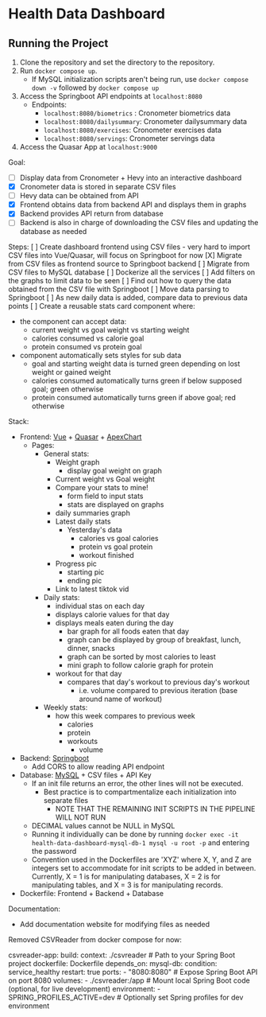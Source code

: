 # Health Data Dashboard
## Running the Project
1. Clone the repository and set the directory to the repository.
2. Run `docker compose up`.
    - If MySQL initialization scripts aren't being run, use `docker compose down -v` followed by `docker compose up`
3. Access the Springboot API endpoints at `localhost:8080`
    - Endpoints:
        - `localhost:8080/biometrics` : Cronometer biometrics data
        - `localhost:8080/dailysummary`: Cronometer dailysummary data
        - `localhost:8080/exercises`: Cronometer exercises data
        - `localhost:8080/servings`: Cronometer servings data
4. Access the Quasar App at `localhost:9000`


Goal:
- [ ] Display data from Cronometer + Hevy into an interactive dashboard
- [X] Cronometer data is stored in separate CSV files
- [ ] Hevy data can be obtained from API
- [X] Frontend obtains data from backend API and displays them in graphs
- [X] Backend provides API return from database
- [ ] Backend is also in charge of downloading the CSV files and updating the database as needed

Steps:
[ ] Create dashboard frontend using CSV files
    - very hard to import CSV files into Vue/Quasar, will focus on Springboot for now
[X] Migrate from CSV files as frontend source to Springboot backend
[ ] Migrate from CSV files to MySQL database
[ ] Dockerize all the services
[ ] Add filters on the graphs to limit data to be seen
[ ] Find out how to query the data obtained from the CSV file with Springboot
[ ] Move data parsing to Springboot
[ ] As new daily data is added, compare data to previous data points
[ ] Create a reusable stats card component where:
  - the component can accept data:
    - current weight vs goal weight vs starting weight
    - calories consumed vs calorie goal
    - protein consumed vs protein goal
  - component automatically sets styles for sub data
    - goal and starting weight data is turned green depending on lost weight or gained weight
    - calories consumed automatically turns green if below supposed goal; green otherwise
    - protein consumed automatically turns green if above goal; red otherwise

Stack:
- Frontend: [Vue](https://vuejs.org/guide/introduction.html) + [Quasar](https://quasar.dev/components) + [ApexChart](https://apexcharts.com/docs/vue-charts/)
  - Pages:
    - General stats:
      - Weight graph
        - display goal weight on graph
      - Current weight vs Goal weight
      - Compare your stats to mine!
        - form field to input stats
        - stats are displayed on graphs
      - daily summaries graph
      - Latest daily stats
        - Yesterday's data
          - calories vs goal calories
          - protein vs goal protein
          - workout finished
      - Progress pic 
        - starting pic
        - ending pic
      - Link to latest tiktok vid
    - Daily stats:
      - individual stas on each day
      - displays calorie values for that day
      - displays meals eaten during the day
        - bar graph for all foods eaten that day
        - graph can be displayed by group of breakfast, lunch, dinner, snacks
        - graph can be sorted by most calories to least
        - mini graph to follow calorie graph for protein
      - workout for that day
        - compares that day's workout to previous day's workout
          - i.e. volume compared to previous iteration (base around name of workout)
    - Weekly stats:
      - how this week compares to previous week
        - calories
        - protein
        - workouts
          - volume
- Backend: [Springboot](https://spring.io/projects/spring-boot)
    - Add CORS to allow reading API endpoint
- Database: [MySQL](https://dev.mysql.com/doc/) + CSV files + API Key
    - If an init file returns an error, the other lines will not be executed.
        - Best practice is to compartmentalize each initialization into separate files
            - NOTE THAT THE REMAINING INIT SCRIPTS IN THE PIPELINE WILL NOT RUN
    - DECIMAL values cannot be NULL in MySQL
    - Running it individually can be done by running `docker exec -it health-data-dashboard-mysql-db-1 mysql -u root -p` and entering the password
    - Convention used in the Dockerfiles are 'XYZ' where X, Y, and Z are integers set to accommodate for init scripts to be added in between. Currently, X = 1 is for manipulating databases, X = 2 is for manipulating tables, and X = 3 is for manipulating records.
- Dockerfile: Frontend + Backend + Database

Documentation:
- Add documentation website for modifying files as needed

Removed CSVReader from docker compose for now:

  csvreader-app:
    build:
      context: ./csvreader   # Path to your Spring Boot project
      dockerfile: Dockerfile
    depends_on:
      mysql-db:
        condition: service_healthy
        restart: true
    ports:
      - "8080:8080"           # Expose Spring Boot API on port 8080
    volumes:
      - ./csvreader:/app     # Mount local Spring Boot code (optional, for live development)
    environment:
      - SPRING_PROFILES_ACTIVE=dev  # Optionally set Spring profiles for dev environment